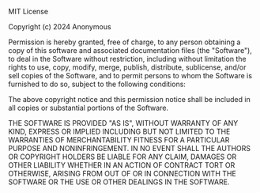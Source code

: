 MIT License

Copyright (c) 2024 Anonymous

Permission is hereby granted, free of charge, to any person obtaining a copy
of this software and associated documentation files (the "Software"), to deal
in the Software without restriction, including without limitation the rights
to use, copy, modify, merge, publish, distribute, sublicense, and/or sell
copies of the Software, and to permit persons to whom the Software is
furnished to do so, subject to the following conditions:

The above copyright notice and this permission notice shall be included in all
copies or substantial portions of the Software.

THE SOFTWARE IS PROVIDED "AS IS", WITHOUT WARRANTY OF ANY KIND,
EXPRESS OR IMPLIED INCLUDING BUT NOT LIMITED TO THE WARRANTIES OF 
MERCHANTABILITY FITNESS FOR A PARTICULAR PURPOSE AND NONINFRINGEMENT.
IN NO EVENT SHALL THE AUTHORS OR COPYRIGHT HOLDERS BE LIABLE FOR ANY CLAIM,
DAMAGES OR OTHER LIABILITY WHETHER IN AN ACTION OF CONTRACT TORT OR OTHERWISE,
ARISING FROM OUT OF OR IN CONNECTION WITH THE SOFTWARE OR THE USE OR OTHER 
DEALINGS IN THE SOFTWARE.
